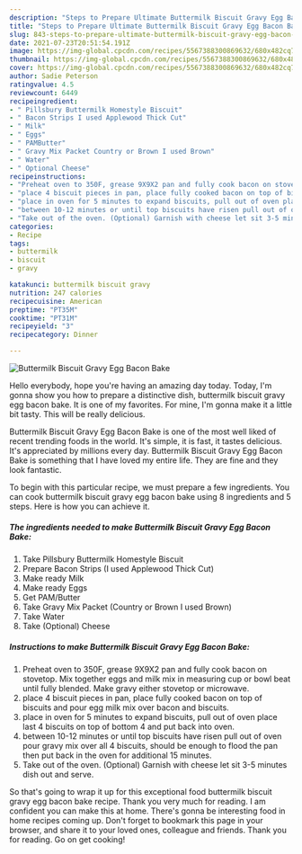 ```yaml
---
description: "Steps to Prepare Ultimate Buttermilk Biscuit Gravy Egg Bacon Bake"
title: "Steps to Prepare Ultimate Buttermilk Biscuit Gravy Egg Bacon Bake"
slug: 843-steps-to-prepare-ultimate-buttermilk-biscuit-gravy-egg-bacon-bake
date: 2021-07-23T20:51:54.191Z
image: https://img-global.cpcdn.com/recipes/5567388300869632/680x482cq70/buttermilk-biscuit-gravy-egg-bacon-bake-recipe-main-photo.jpg
thumbnail: https://img-global.cpcdn.com/recipes/5567388300869632/680x482cq70/buttermilk-biscuit-gravy-egg-bacon-bake-recipe-main-photo.jpg
cover: https://img-global.cpcdn.com/recipes/5567388300869632/680x482cq70/buttermilk-biscuit-gravy-egg-bacon-bake-recipe-main-photo.jpg
author: Sadie Peterson
ratingvalue: 4.5
reviewcount: 6449
recipeingredient:
- " Pillsbury Buttermilk Homestyle Biscuit"
- " Bacon Strips I used Applewood Thick Cut"
- " Milk"
- " Eggs"
- " PAMButter"
- " Gravy Mix Packet Country or Brown I used Brown"
- " Water"
- " Optional Cheese"
recipeinstructions:
- "Preheat oven to 350F, grease 9X9X2 pan and fully cook bacon on stovetop. Mix together eggs and milk mix in measuring cup or bowl beat until fully blended. Make gravy either stovetop or microwave."
- "place 4 biscuit pieces in pan, place fully cooked bacon on top of biscuits and pour egg milk mix over bacon and biscuits."
- "place in oven for 5 minutes to expand biscuits, pull out of oven place last 4 biscuits on top of bottom 4 and put back into oven."
- "between 10-12 minutes or until top biscuits have risen pull out of oven pour gravy mix over all 4 biscuits, should be enough to flood the pan then put back in the oven for additional 15 minutes."
- "Take out of the oven. (Optional) Garnish with cheese let sit 3-5 minutes dish out and serve."
categories:
- Recipe
tags:
- buttermilk
- biscuit
- gravy

katakunci: buttermilk biscuit gravy 
nutrition: 247 calories
recipecuisine: American
preptime: "PT35M"
cooktime: "PT31M"
recipeyield: "3"
recipecategory: Dinner

---
```



![Buttermilk Biscuit Gravy Egg Bacon Bake](https://img-global.cpcdn.com/recipes/5567388300869632/680x482cq70/buttermilk-biscuit-gravy-egg-bacon-bake-recipe-main-photo.jpg)

Hello everybody, hope you're having an amazing day today. Today, I'm gonna show you how to prepare a distinctive dish, buttermilk biscuit gravy egg bacon bake. It is one of my favorites. For mine, I'm gonna make it a little bit tasty. This will be really delicious.

Buttermilk Biscuit Gravy Egg Bacon Bake is one of the most well liked of recent trending foods in the world. It's simple, it is fast, it tastes delicious. It's appreciated by millions every day. Buttermilk Biscuit Gravy Egg Bacon Bake is something that I have loved my entire life. They are fine and they look fantastic.




To begin with this particular recipe, we must prepare a few ingredients. You can cook buttermilk biscuit gravy egg bacon bake using 8 ingredients and 5 steps. Here is how you can achieve it.

<!--inarticleads1-->

##### The ingredients needed to make Buttermilk Biscuit Gravy Egg Bacon Bake:

1. Take  Pillsbury Buttermilk Homestyle Biscuit
1. Prepare  Bacon Strips (I used Applewood Thick Cut)
1. Make ready  Milk
1. Make ready  Eggs
1. Get  PAM/Butter
1. Take  Gravy Mix Packet (Country or Brown I used Brown)
1. Take  Water
1. Take  (Optional) Cheese




<!--inarticleads2-->

##### Instructions to make Buttermilk Biscuit Gravy Egg Bacon Bake:

1. Preheat oven to 350F, grease 9X9X2 pan and fully cook bacon on stovetop. Mix together eggs and milk mix in measuring cup or bowl beat until fully blended. Make gravy either stovetop or microwave.
1. place 4 biscuit pieces in pan, place fully cooked bacon on top of biscuits and pour egg milk mix over bacon and biscuits.
1. place in oven for 5 minutes to expand biscuits, pull out of oven place last 4 biscuits on top of bottom 4 and put back into oven.
1. between 10-12 minutes or until top biscuits have risen pull out of oven pour gravy mix over all 4 biscuits, should be enough to flood the pan then put back in the oven for additional 15 minutes.
1. Take out of the oven. (Optional) Garnish with cheese let sit 3-5 minutes dish out and serve.




So that's going to wrap it up for this exceptional food buttermilk biscuit gravy egg bacon bake recipe. Thank you very much for reading. I am confident you can make this at home. There's gonna be interesting food in home recipes coming up. Don't forget to bookmark this page in your browser, and share it to your loved ones, colleague and friends. Thank you for reading. Go on get cooking!
